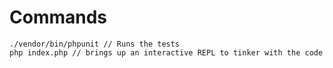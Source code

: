 # Commands

```
./vendor/bin/phpunit // Runs the tests
php index.php // brings up an interactive REPL to tinker with the code
```

